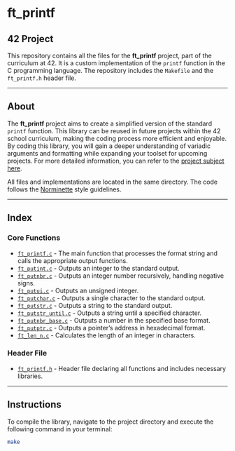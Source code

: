 # ft_printf

## 42 Project

This repository contains all the files for the **ft_printf** project, part of the curriculum at 42. It is a custom implementation of the `printf` function in the C programming language. The repository includes the `Makefile` and the `ft_printf.h` header file.

---

## About

The **ft_printf** project aims to create a simplified version of the standard `printf` function. This library can be reused in future projects within the 42 school curriculum, making the coding process more efficient and enjoyable. By coding this library, you will gain a deeper understanding of variadic arguments and formatting while expanding your toolset for upcoming projects. For more detailed information, you can refer to the [project subject here](https://www.42paris.com/).

All files and implementations are located in the same directory. The code follows the [Norminette](https://github.com/42School/norminette) style guidelines.

---

## Index

### Core Functions
- [`ft_printf.c`](https://github.com/your_username/your_repo/blob/main/ft_printf.c) - The main function that processes the format string and calls the appropriate output functions.
- [`ft_putint.c`](https://github.com/your_username/your_repo/blob/main/ft_putint.c) - Outputs an integer to the standard output.
- [`ft_putnbr.c`](https://github.com/your_username/your_repo/blob/main/ft_putnbr.c) - Outputs an integer number recursively, handling negative signs.
- [`ft_putui.c`](https://github.com/your_username/your_repo/blob/main/ft_putui.c) - Outputs an unsigned integer.
- [`ft_putchar.c`](https://github.com/your_username/your_repo/blob/main/ft_putchar.c) - Outputs a single character to the standard output.
- [`ft_putstr.c`](https://github.com/your_username/your_repo/blob/main/ft_putstr.c) - Outputs a string to the standard output.
- [`ft_putstr_until.c`](https://github.com/your_username/your_repo/blob/main/ft_putstr_until.c) - Outputs a string until a specified character.
- [`ft_putnbr_base.c`](https://github.com/your_username/your_repo/blob/main/ft_putnbr_base.c) - Outputs a number in the specified base format.
- [`ft_putptr.c`](https://github.com/your_username/your_repo/blob/main/ft_putptr.c) - Outputs a pointer’s address in hexadecimal format.
- [`ft_len_n.c`](https://github.com/your_username/your_repo/blob/main/ft_len_n.c) - Calculates the length of an integer in characters.

### Header File
- [`ft_printf.h`](https://github.com/your_username/your_repo/blob/main/ft_printf.h) - Header file declaring all functions and includes necessary libraries.

---

## Instructions

To compile the library, navigate to the project directory and execute the following command in your terminal:

```bash
make
